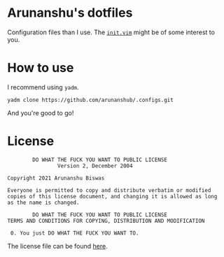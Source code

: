 # Arunanshu's dotfiles

Configuration files than I use. The [`init.vim`](.config/nvim/init.vim) might
be of some interest to you.

# How to use

I recommend using `yadm`.

```shell
yadm clone https://github.com/arunanshub/.configs.git
```

And you're good to go!

# License

```none
        DO WHAT THE FUCK YOU WANT TO PUBLIC LICENSE
                Version 2, December 2004

Copyright 2021 Arunanshu Biswas

Everyone is permitted to copy and distribute verbatim or modified
copies of this license document, and changing it is allowed as long
as the name is changed.

        DO WHAT THE FUCK YOU WANT TO PUBLIC LICENSE
TERMS AND CONDITIONS FOR COPYING, DISTRIBUTION AND MODIFICATION

 0. You just DO WHAT THE FUCK YOU WANT TO.
```

The license file can be found [here](LICENSE).

